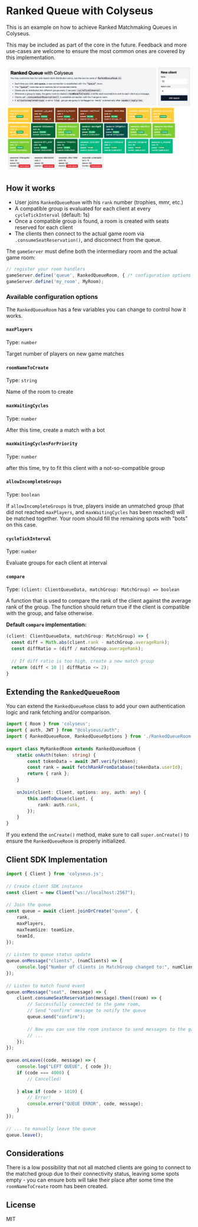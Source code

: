 # Ranked Queue with Colyseus

This is an example on how to achieve Ranked Matchmaking Queues in Colyseus.

This may be included as part of the core in the future. Feedback and more
use-cases are welcome to ensure the most common ones are covered by this
implementation.

<img src="images/screenshot.png?raw=1" />

## How it works

- User joins `RankedQueueRoom` with his `rank` number (trophies, mmr, etc.)
- A compatible group is evaluated for each client at every `cycleTickInterval` (default:
 1s)
- Once a compatible group is found, a room is created with seats reserved for each
	client
- The clients then connect to the actual game room via `.consumeSeatReservation()`, and disconnect from the queue.

The `gameServer` must define both the intermediary room and the actual game room:

```typescript
// register your room handlers
gameServer.define('queue', RankedQueueRoom, { /* configuration options */ });
gameServer.define('my_room', MyRoom);
```

### Available configuration options

The `RankedQueueRoom` has a few variables you can change to control how it works.

#### `maxPlayers`
Type: `number`

Target number of players on new game matches

#### `roomNameToCreate`
Type: `string`

Name of the room to create

#### `maxWaitingCycles`
Type: `number`

After this time, create a match with a bot

#### `maxWaitingCyclesForPriority`
Type: `number`

after this time, try to fit this client with a not-so-compatible group

#### `allowIncompleteGroups`
Type: `boolean`

If `allowIncompleteGroups` is true, players inside an unmatched group (that did not reached `maxPlayers`, and `maxWaitingCycles` has been reached) will be matched together. Your room should fill the remaining spots with "bots" on this case.

#### `cycleTickInterval`
Type: `number`

Evaluate groups for each client at interval

#### `compare`
Type: `(client: ClientQueueData, matchGroup: MatchGroup) => boolean`

A function that is used to compare the rank of the client against the average rank of the group. The function should return true if the client is compatible with the group, and false otherwise.

**Default `compare` implementation:**

```typescript
(client: ClientQueueData, matchGroup: MatchGroup) => {
  const diff = Math.abs(client.rank - matchGroup.averageRank);
  const diffRatio = (diff / matchGroup.averageRank);

  // If diff ratio is too high, create a new match group
  return (diff < 10 || diffRatio <= 2);
}
```

## Extending the `RankedQueueRoom`

You can extend the `RankedQueueRoom` class to add your own authentication logic and rank fetching and/or comparison.

```typescript
import { Room } from 'colyseus';
import { auth, JWT } from "@colyseus/auth";
import { RankedQueueRoom, RankedQueueOptions } from './RankedQueueRoom';

export class MyRankedRoom extends RankedQueueRoom {
	static onAuth(token: string) {
		const tokenData = await JWT.verify(token);
		const rank = await fetchRankFromDatabase(tokenData.userId);
		return { rank };
	}

	onJoin(client: Client, options: any, auth: any) {
		this.addToQueue(client, {
			rank: auth.rank,
		});
	}
}
```

If you extend the `onCreate()` method, make sure to call `super.onCreate()` to ensure the
`RankedQueueRoom` is properly initialized.


## Client SDK Implementation

```typescript
import { Client } from 'colyseus.js';

// Create client SDK instance
const client = new Client("ws://localhost:2567");

// Join the queue
const queue = await client.joinOrCreate("queue", {
	rank,
	maxPlayers,
	maxTeamSize: teamSize,
	teamId,
});

// Listen to queue status update
queue.onMessage("clients", (numClients) => {
	console.log("Number of clients in MatchGroup changed to:", numClients);
});

// Listen to match found event
queue.onMessage("seat", (message) => {
	client.consumeSeatReservation(message).then((room) => {
		// Successfully connected to the game room,
		// Send "confirm" message to notify the queue
		queue.send("confirm");

		// Now you can use the room instance to send messages to the game room
		// ...
	});
});

queue.onLeave((code, message) => {
	console.log("LEFT QUEUE", { code });
	if (code === 4000) {
		// Cancelled!

	} else if (code > 1010) {
		// Error!
		console.error("QUEUE ERROR", code, message);
	}
});

// ... to manually leave the queue
queue.leave();
```

## Considerations

There is a low possibility that not all matched clients are going to connect to
the matched group due to their connectivity status, leaving some spots empty -
you can ensure bots will take their place after some time the `roomNameToCreate`
room has been created.

## License

MIT
